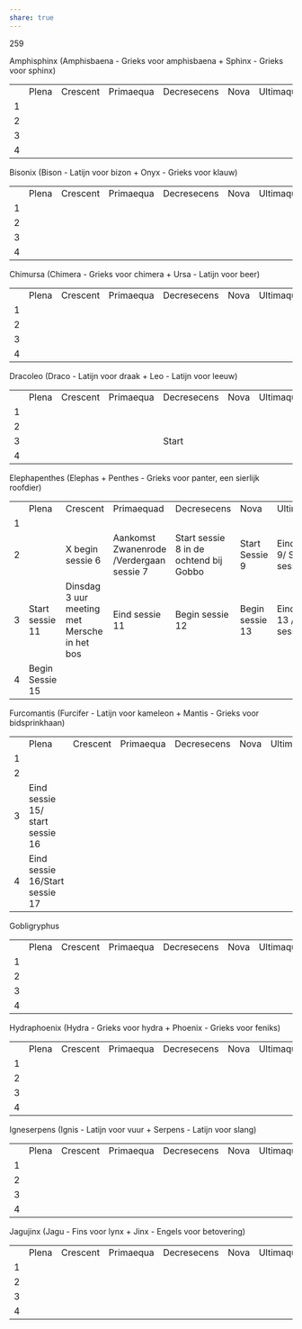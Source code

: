 ```yaml
---
share: true
---
```

259

Amphisphinx (Amphisbaena - Grieks voor amphisbaena + Sphinx - Grieks voor sphinx)

|   |   |   |   |   |   |   |   |
|---|---|---|---|---|---|---|---|
||Plena|Crescent|Primaequa|Decresecens|Nova|Ultimaqua|Solia|
|1||||||||
|2||||||||
|3||||||||
|4||||||||

Bisonix (Bison - Latijn voor bizon + Onyx - Grieks voor klauw)

|   |   |   |   |   |   |   |   |
|---|---|---|---|---|---|---|---|
||Plena|Crescent|Primaequa|Decresecens|Nova|Ultimaqua|Solia|
|1||||||||
|2||||||||
|3||||||||
|4||||||||

Chimursa (Chimera - Grieks voor chimera + Ursa - Latijn voor beer)

|   |   |   |   |   |   |   |   |
|---|---|---|---|---|---|---|---|
||Plena|Crescent|Primaequa|Decresecens|Nova|Ultimaqua|Solia|
|1||||||||
|2||||||||
|3||||||||
|4||||||||

Dracoleo (Draco - Latijn voor draak + Leo - Latijn voor leeuw)

|   |   |   |   |   |   |   |   |
|---|---|---|---|---|---|---|---|
||Plena|Crescent|Primaequa|Decresecens|Nova|Ultimaqua|Solia|
|1||||||||
|2||||||||
|3||||Start||||
|4||||||||

Elephapenthes (Elephas + Penthes - Grieks voor panter, een sierlijk roofdier)

|     |                 |                                              |                                          |                                        |                 |                                  |                                         |
| --- | --------------- | -------------------------------------------- | ---------------------------------------- | -------------------------------------- | --------------- | -------------------------------- | --------------------------------------- |
|     | Plena           | Crescent                                     | Primaequad                               | Decresecens                            | Nova            | Ultimaquad                       | Solia                                   |
| 1   |                 |                                              |                                          |                                        |                 |                                  |                                         |
| 2   |                 | X begin sessie 6                             | Aankomst Zwanenrode /Verdergaan sessie 7 | Start sessie 8 in de ochtend bij Gobbo | Start Sessie 9  | Eind sessie 9/ Start sessie 10   | Eind sessie 10                          |
| 3   | Start sessie 11 | Dinsdag 3 uur meeting met Mersche in het bos | Eind sessie 11                           | Begin sessie 12                        | Begin sessie 13 | Eind sessie 13 / Begin sessie 14 | Vervroegde theateravond/ Eind Sessie 14 |
| 4   | Begin Sessie 15 |                                              |                                          |                                        |                 |                                  |                                         |

Furcomantis (Furcifer - Latijn voor kameleon + Mantis - Grieks voor bidsprinkhaan)

|     |                                 |          |           |             |      |           |       |
| --- | ------------------------------- | -------- | --------- | ----------- | ---- | --------- | ----- |
|     | Plena                           | Crescent | Primaequa | Decresecens | Nova | Ultimaqua | Solia |
| 1   |                                 |          |           |             |      |           |       |
| 2   |                                 |          |           |             |      |           |       |
| 3   | Eind sessie 15/ start sessie 16 |          |           |             |      |           |       |
| 4   | Eind sessie 16/Start sessie 17  |          |           |             |      |           |       |

Gobligryphus

|   |   |   |   |   |   |   |   |
|---|---|---|---|---|---|---|---|
||Plena|Crescent|Primaequa|Decresecens|Nova|Ultimaqua|Solia|
|1||||||||
|2||||||||
|3||||||||
|4||||||||

Hydraphoenix (Hydra - Grieks voor hydra + Phoenix - Grieks voor feniks)

|   |   |   |   |   |   |   |   |
|---|---|---|---|---|---|---|---|
||Plena|Crescent|Primaequa|Decresecens|Nova|Ultimaqua|Solia|
|1||||||||
|2||||||||
|3||||||||
|4||||||||

Igneserpens (Ignis - Latijn voor vuur + Serpens - Latijn voor slang)

|   |   |   |   |   |   |   |   |
|---|---|---|---|---|---|---|---|
||Plena|Crescent|Primaequa|Decresecens|Nova|Ultimaqua|Solia|
|1||||||||
|2||||||||
|3||||||||
|4||||||||

Jagujinx (Jagu - Fins voor lynx + Jinx - Engels voor betovering)

|   |   |   |   |   |   |   |   |
|---|---|---|---|---|---|---|---|
||Plena|Crescent|Primaequa|Decresecens|Nova|Ultimaqua|Solia|
|1||||||||
|2||||||||
|3||||||||
|4||||||||